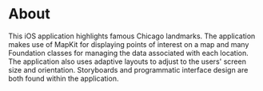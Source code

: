 # About

This iOS application highlights famous Chicago landmarks. The application makes use of MapKit for displaying points of interest on a map and many Foundation classes for managing the data associated with each location. The application also uses adaptive layouts to adjust to the users' screen size and orientation. Storyboards and programmatic interface design are both found within the application.
